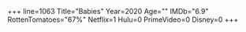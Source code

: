 +++
line=1063
Title="Babies"
Year=2020
Age=""
IMDb="6.9"
RottenTomatoes="67%"
Netflix=1
Hulu=0
PrimeVideo=0
Disney=0
+++

